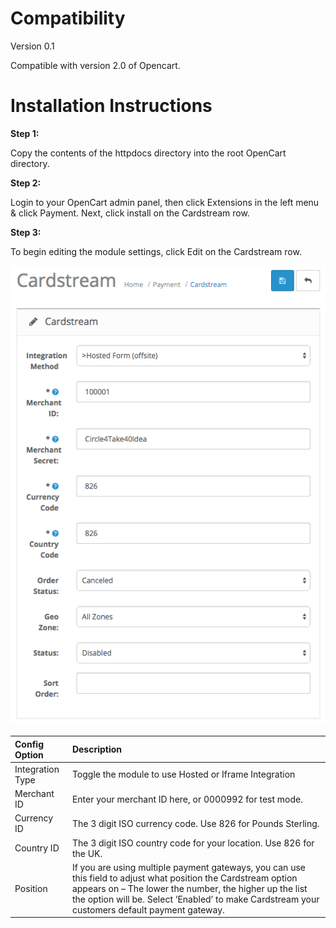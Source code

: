 Compatibility
=========================

Version 0.1

Compatible with version 2.0 of Opencart.

Installation Instructions
=========================

**Step 1:**

Copy the contents of the httpdocs directory into the root OpenCart directory.

**Step 2:**

Login to your OpenCart admin panel, then click Extensions in the left menu &amp;
click Payment. Next, click install on the Cardstream row.

**Step 3:**

To begin editing the module settings, click Edit on the Cardstream row.

![Xcart Config settings](/images/cardstream-config-page.png)


| Config Option | Description |
| :-------------|:------------|
| Integration Type | Toggle the module to use Hosted or Iframe Integration |
| Merchant ID | Enter your merchant ID here, or 0000992 for test mode. |
| Currency ID | The 3 digit ISO currency code. Use 826 for Pounds Sterling. |
| Country ID | The 3 digit ISO country code for your location. Use 826 for the UK. |
| Position | If you are using multiple payment gateways, you can use this field to adjust what position the Cardstream option appears on – The lower the number, the higher up the list the option will be. Select ‘Enabled’ to make Cardstream your customers default payment gateway. |
